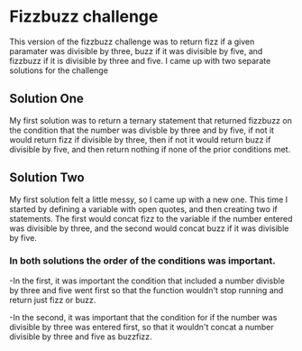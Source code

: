 # Fizzbuzz challenge
   This version of the fizzbuzz challenge was to return fizz if a given paramater was divisible by three, buzz if it
   was divisible by five, and fizzbuzz if it is divisible by three and five. I came up with two separate solutions for
   the challenge
    
## Solution One
   My first solution was to return a ternary statement that returned fizzbuzz on the condition that the number was
   divisble by three and by five, if not it would return fizz if divisible by three, then if not it would return buzz
   if divisible by five, and then return nothing if none of the prior conditions met.
    
## Solution Two
   My first solution felt a little messy, so I came up with a new one. This time I started by defining a variable
   with open quotes, and then creating two if statements. The first would concat fizz to the variable if the number
   entered was divisible by three, and the second would concat buzz if it was divisible by five.
    
### In both solutions the order of the conditions was important. 
   -In the first, it was important the condition that included a number divisble by three and five went first so that
   the function wouldn't stop running and return just fizz or buzz. 
    
   -In the second, it was important that the condition for if the number was divisible by three was entered first, so that
   it wouldn't concat a number divisible by three and five as buzzfizz. 
